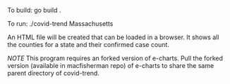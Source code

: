 To build: go build .

To run: ./covid-trend Massachusetts

An HTML file will be created that can be loaded in a browser. It shows all the counties for a state and their confirmed case count.

_NOTE_
This program requires an forked version of e-charts. Pull the forked version (available in macfisherman repo) of e-charts to share the same parent directory of covid-trend.
